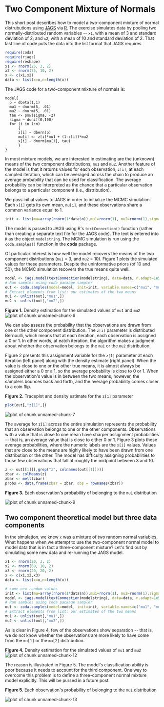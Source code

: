 Two Component Mixture of Normals
================================




This short post describes how to model a two-component mixture of normal distrubutions using [JAGS](http://martynplummer.wordpress.com/jags/) via [R](http://cran.us.r-project.org/).  The exercise simulates data by pooling two normally-distributed random variables -- ```x1```, with a mean of 3 and standard deviation of 2; and ```x2```, with a mean of 10 and standard deviation of 2.  That last line of code puts the data into the list format that JAGS requires.  


```r
require(coda)
require(rjags)
require(reshape)
x1 <- rnorm(25, 3, 2)
x2 <- rnorm(75, 10, 2)
x <- c(x1,x2)
data <- list(x=x,n=length(x))
```


The JAGS code for a two-component mixture of normals is:

    model{
      p ~ dbeta(1,1)
      mu1 ~ dnorm(5, .01)
      mu2 ~ dnorm(5, .01)
      tau <- pow(sigma, -2)
      sigma ~ dunif(0,100)
      for (i in 1:n)
          {
          z[i] ~ dbern(p)
          mu[i] <- z[i]*mu1 + (1-z[i])*mu2
          x[i] ~ dnorm(mu[i], tau)
          }
    }

In most mixture models, we are interested in estimating are the (unknown) means of the two component distributions, ```mu1``` and ```mu2```.  Another feature of the model is that it returns values for each observation, ```z[i]```, at each sampled iteration, which can be averaged across the chain to produce an average probability that can be used for classification.  The average probability can be interpreted as the chance that a particular observation belongs to a particular component (i.e., distribution).  

We pass initial values to JAGS in order to initialize the MCMC simulation.  Each ```x[i]``` gets its own mean, ```mu[i]```, and these observations share a common variance equal to 1.


```r
init <- list(mu=array(rnorm(1*data$n)),mu1=rnorm(1), mu2=rnorm(1),sigma=1)
```




The model is passed to JAGS using R's ```textConnection()``` function (rather than creating a separate text file for the JAGS code).  The text is entered into ```R``` as the object ```modelstring```.  The MCMC simulation is run using the ```coda.samples()``` function in the **coda** package.  

Of particular interest is how well the model recovers the means of the two component distributions (```mu1``` = 3, and ```mu2``` = 10).  Figure 1 plots the simulated values for these parameters.  Despite the uninformative priors (of 10 and 50), the MCMC simulation recovers the true means quite well.



```r
model <- jags.model(textConnection(modelstring), data=data, n.adapt=1e5)
# Run samples using coda package sampler
out <- coda.samples(model=model, init=init, variable.names=c("mu1", "mu2", "z"), n.iter=1e5, thin=20)
# Extract elements from list: our estimates of the two means
mu1 <- unlist(out[,"mu1",])
mu2 <- unlist(out[,"mu2",])
```


**Figure 1.** Density estimation for the simulated values of ```mu1``` and ```mu2```
<img src="./Two_Component_Mixture_of_Normals_files/figure-html/unnamed-chunk-6.png" title="plot of chunk unnamed-chunk-6" alt="plot of chunk unnamed-chunk-6" style="display: block; margin: auto;" />

We can also assess the probability that the observations are drawn from one or the other component distribution.  The ```z[i]``` parameter is distributed Bernoulli, which means that at each iteration, each observation is assigned a 0 or 1.  In other words, at eatch iteration, the algorithm makes a judgment about whether the observation belongs to the ```mu1``` or the ```mu2``` distribution.  

Figure 2 presents this assignment variable for the ```z[1]``` parameter at each iteration (left panel) along with the density estimate (right panel).  When the value is close to one or the other true means, it is almost always be assigned either a 0 or a 1, so the average probability is close to 0 or 1.  When the observation's value is in between the two means, however, the samplers bounces back and forth, and the average probability comes closer to a coin flip.   

**Figure 2.** Traceplot and density estimate for the ```z[1]``` parameter

```r
plot(out[,"z[1]",])
```

<img src="./Two_Component_Mixture_of_Normals_files/figure-html/unnamed-chunk-7.png" title="plot of chunk unnamed-chunk-7" alt="plot of chunk unnamed-chunk-7" style="display: block; margin: auto;" />

The average for ```z[i]``` across the entire simulation represents the probability that an observation belongs to one or the other components.  Observations with a value that is close to one mean have sharper assignment probabilities -- that is, an average value that is close to either 0 or 1.  Figure 3 plots these average probabilities, where the numeric labels are the ```x[i]``` values.  Values that are close to the means are highly likely to have been drawn from one distribution or the other.  The model has difficulty assigning probabilities to those few observations that fall at roughly the midpoint between 3 and 10.


```r
z <- out[[1]][,grep("z", colnames(out[[1]]))]
zbar <- colMeans(z)
zbar <- melt(zbar)
probs <- data.frame(zbar = zbar, obs = rownames(zbar))
```



**Figure 3.** Each observation's probability of belonging to the ```mu1``` distribution

![plot of chunk unnamed-chunk-9](./Two_Component_Mixture_of_Normals_files/figure-html/unnamed-chunk-9.png) 

## Two component theoretical model but three data components

In the simulation, we knew ```x``` was a mixture of two random normal variables.  What happens when we attempt to use the two-component normal model to model data that is in fact a three-component mixture?  Let's find out by simulating some new data and re-running the JAGS model. 


```r
x1 <- rnorm(20, 3, 2)
x2 <- rnorm(60, 10, 2)
x3 <- rnorm(20, 20, 2)
x <- c(x1,x2,x3)
data <- list(x=x,n=length(x))
```



```r
# some new random values
init <- list(mu=array(rnorm(1*data$n)),mu1=rnorm(1), mu2=rnorm(1),sigma=1)
model <- jags.model(textConnection(modelstring), data=data, n.adapt=1e5)
# Run samples using coda package sampler
out <- coda.samples(model=model, init=init, variable.names=c("mu1", "mu2", "z"), n.iter=1e5, thin=20)
# Extract elements from list: our estimates of the two means
mu1 <- unlist(out[,"mu1",])
mu2 <- unlist(out[,"mu2",])
```


As is clear in Figure 4, few of the observations show separation -- that is, we do not know whether the observations are more likely to have come from the ```mu[1]``` or the ```mu[2]``` distribution.  

**Figure 4.** Density estimation for the simulated values of ```mu1``` and ```mu2```
<img src="./Two_Component_Mixture_of_Normals_files/figure-html/unnamed-chunk-12.png" title="plot of chunk unnamed-chunk-12" alt="plot of chunk unnamed-chunk-12" style="display: block; margin: auto;" />


The reason is illustrated in Figure 5.  The model's classification ability is poor because it needs to account for the third component.  One way to overcome this problem is to define a three-component normal mixture model explicitly.  This will be pursed in a future post.

**Figure 5.** Each observation's probability of belonging to the ```mu1``` distribution

<img src="./Two_Component_Mixture_of_Normals_files/figure-html/unnamed-chunk-13.png" title="plot of chunk unnamed-chunk-13" alt="plot of chunk unnamed-chunk-13" style="display: block; margin: auto;" />


